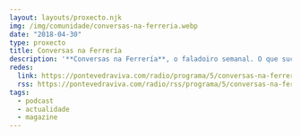 ```yaml
---
layout: layouts/proxecto.njk
img: /img/comunidade/conversas-na-ferreria.webp
date: "2018-04-30"
type: proxecto
title: Conversas na Ferrería
description: '**Conversas na Ferrería**, o faladoiro semanal. O que sucede, o que inquieta, o que preocupa e o que ocupa a atención dos contertulios e de ti oínte de *PontevedraViva Radio*.'
redes:
  link: https://pontevedraviva.com/radio/programa/5/conversas-na-ferreria-pontevedraviva-radio/
  rss: https://pontevedraviva.com/radio/rss/programa/5/conversas-na-ferreria-pontevedraviva-radio/
tags:
  - podcast
  - actualidade
  - magazine
---
```

